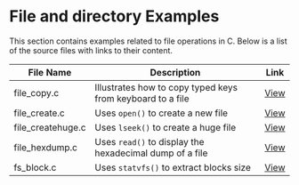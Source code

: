 # File and directory Examples

This section contains examples related to file operations in C. Below is a list of the source files with links to their content.

| File Name          | Description | Link |
|--------------------|-------------|------|
| file_copy.c        | Illustrates how to copy typed keys from keyboard to a file | [View](https://github.com/alainlebret/os/blob/master/exemplier/3_files/src/file_copy.c) |
| file_create.c      | Uses `open()` to create a new file | [View](https://github.com/alainlebret/os/blob/master/exemplier/3_files/src/file_create.c) |
| file_createhuge.c  | Uses `lseek()` to create a huge file | [View](https://github.com/alainlebret/os/blob/master/exemplier/3_files/src/file_createhuge.c) |
| file_hexdump.c     | Uses `read()` to display the hexadecimal dump of a file | [View](https://github.com/alainlebret/os/blob/master/exemplier/3_files/src/file_hexdump.c) |
| fs_block.c         | Uses `statvfs()` to extract blocks size | [View](https://github.com/alainlebret/os/blob/master/exemplier/3_files/src/fs_block.c) |
